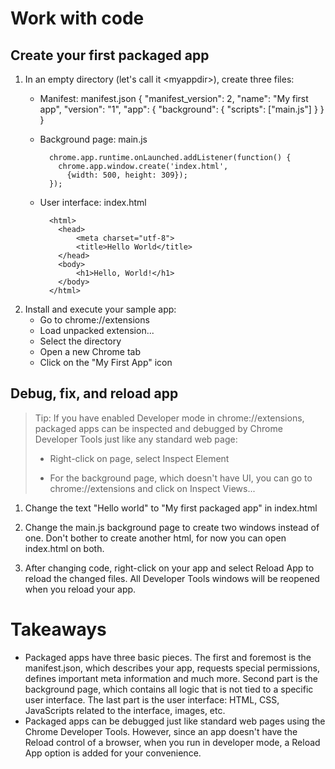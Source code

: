# Work with code

## Create your first packaged app

1. In an empty directory (let's call it &lt;myappdir&gt;), create three files:
    * Manifest: manifest.json
            {
              "manifest_version": 2,
              "name": "My first app",
              "version": "1",
              "app": {
                "background": {
                  "scripts": ["main.js"]
                }
              }
            }
    * Background page: main.js

            chrome.app.runtime.onLaunched.addListener(function() {
              chrome.app.window.create('index.html',
                {width: 500, height: 309});
            });

    * User interface: index.html

            <html>
              <head>
                  <meta charset="utf-8">
                  <title>Hello World</title>
              </head>
              <body>
                  <h1>Hello, World!</h1>
              </body>
            </html>

1. Install and execute your sample app: 
    * Go to chrome://extensions
    * Load unpacked extension...
    * Select the <myappdir> directory
    * Open a new Chrome tab
    * Click on the "My First App" icon


## Debug, fix, and reload app

>Tip: If you have enabled Developer mode in chrome://extensions, packaged apps can be inspected and debugged by Chrome Developer Tools just like any standard web page:
>
>* Right-click on page, select Inspect Element
>
>* For the background page, which doesn't have UI, you can go to chrome://extensions and click on Inspect Views...


1. Change the text "Hello world" to "My first packaged app" in index.html

1. Change the main.js background page to create two windows instead of one. Don't bother to create another html, for now you can open index.html on both.

1. After changing code, right-click on your app and select Reload App to reload the changed files. All Developer Tools windows will be reopened when you reload your app.

# Takeaways

* Packaged apps have three basic pieces. The first and foremost is the manifest.json, which describes your app, requests special permissions, defines important meta information and much more. Second part is the background page, which contains all logic that is not tied to a specific user interface. The last part is the user interface: HTML, CSS, JavaScripts related to the interface, images, etc.
* Packaged apps can be debugged just like standard web pages using the Chrome Developer Tools. However, since an app doesn't have the Reload control of a browser, when you run in developer mode, a Reload App option is added for your convenience.


